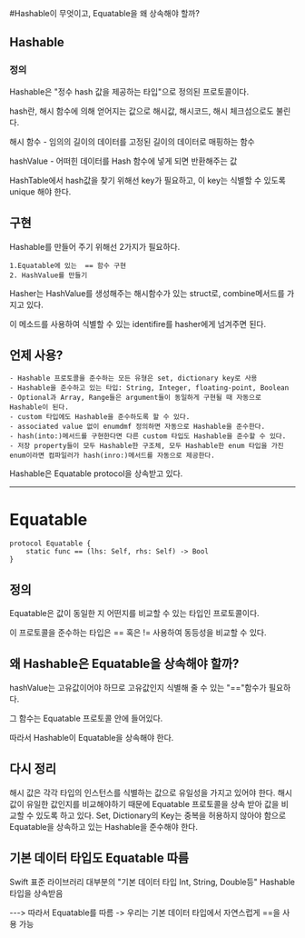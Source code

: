 #Hashable이 무엇이고, Equatable을 왜 상속해야 할까?

## Hashable
### 정의
Hashable은 "정수 hash 값을 제공하는 타입"으로 정의된 프로토콜이다.

hash란, 해시 함수에 의해 얻어지는 값으로 해시값, 해시코드, 해시 체크섬으로도 불린다.

해시 함수 - 임의의 길이의 데이터를 고정된 길이의 데이터로 매핑하는 함수 

hashValue - 어떠힌 데이터를 Hash 함수에 넣게 되면 반환해주는 값

HashTable에서 hash값을 찾기 위해선 key가 필요하고, 이 key는 식별할 수 있도록 unique 해야 한다.

## 구현
Hashable를 만들어 주기 위해선 2가지가 필요하다.

    1.Equatable에 있는  == 함수 구현
    2. HashValue를 만들기

Hasher는 HashValue를 생성해주는 해시함수가 있는 struct로, combine메서드를 가지고 있다.

이 메소드를 사용하여 식별할 수 있는 identifire를 hasher에게 넘겨주면 된다.

## 언제 사용?

    - Hashable 프로토콜을 준수하는 모든 유형은 set, dictionary key로 사용
    - Hashable을 준수하고 있는 타입: String, Integer, floating-point, Boolean
    - Optional과 Array, Range들은 argument들이 동일하게 구현될 때 자동으로 Hashable이 된다.
    - custom 타입에도 Hashable을 준수하도록 할 수 있다.
    - associated value 없이 enumdmf 정의하면 자동으로 Hashable을 준수한다.
    - hash(into:)메서드를 구현한다면 다른 custom 타입도 Hashable을 준수할 수 있다.
    - 저장 property들이 모두 Hashable한 구조체, 모두 Hashable한 enum 타입을 가진 enum이라면 컴파일러가 hash(inro:)메서드를 자동으로 제공한다.

Hashable은 Equatable protocol을 상속받고 있다.

---------

# Equatable

    protocol Equatable {
        static func == (lhs: Self, rhs: Self) -> Bool
    }

## 정의
Equatable은 값이 동일한 지 어떤지를 비교할 수 있는 타입인 프로토콜이다.

이 프로토콜을 준수하는 타입은 == 혹은 != 사용하여 동등성을 비교할 수 있다.

## 왜 Hashable은 Equatable을 상속해야 할까?
hashValue는 고유값이어야 하므로 고유값인지 식별해 줄 수 있는 "=="함수가 필요하다.

그 함수는 Equatable 프로토콜 안에 들어있다.

따라서 Hashable이 Equatable을 상속해야 한다.

## 다시 정리
해시 값은 각각 타입의 인스턴스를 식별하는 값으로 유일성을 가지고 있어야 한다. 해시 값이 유일한 값인지를 비교해야하기 때문에 Equatable 프로토콜을 상속 받아 값을 비교할 수 있도록 하고 있다.
Set, Dictionary의 Key는 중복을 허용하지 않아야 함으로 Equatable을 상속하고 있는 Hashable을 준수해야 한다.

## 기본 데이터 타입도 Equatable 따름

Swift 표준 라이브러리 대부분의 "기본 데이터 타입 Int, String, Double등" Hashable 타입을 상속받음

---> 따라서 Equatable를 따름 -> 우리는 기본 데이터 타입에서 자연스럽게 ==을 사용 가능 
